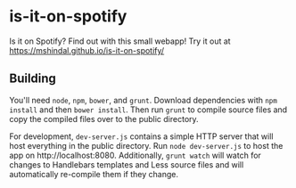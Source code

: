 # is-it-on-spotify
Is it on Spotify? Find out with this small webapp! Try it out at https://mshindal.github.io/is-it-on-spotify/

## Building
You'll need `node`, `npm`, `bower`, and `grunt`. Download dependencies with `npm install` and then `bower install`. Then run `grunt` to compile source files and copy the compiled files over to the public directory.

For development, `dev-server.js` contains a simple HTTP server that will host everything in the public directory. Run `node dev-server.js` to host the app on http://localhost:8080. Additionally, `grunt watch` will watch for changes to Handlebars templates and Less source files and will automatically re-compile them if they change. 
